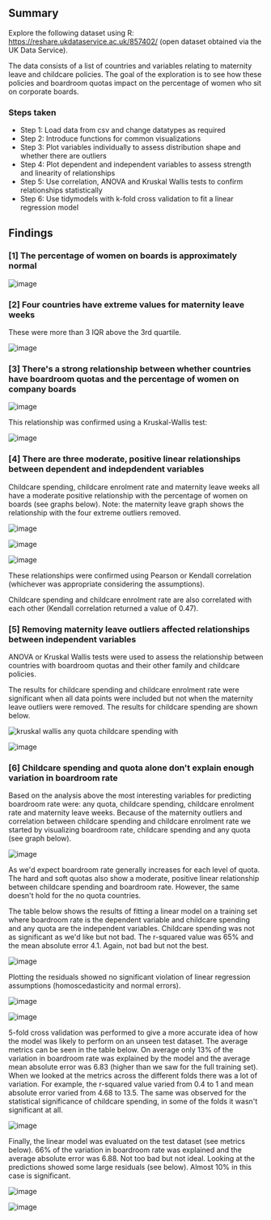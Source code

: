 ## Summary
Explore the following dataset using R: https://reshare.ukdataservice.ac.uk/857402/ (open dataset obtained via the UK Data Service). 

The data consists of a list of countries and variables relating to maternity leave and childcare policies. The goal of the exploration is to see how these policies and boardroom quotas impact on the percentage of women who sit on corporate boards.

### Steps taken 

- Step 1: Load data from csv and change datatypes as required
- Step 2: Introduce functions for common visualizations
- Step 3: Plot variables individually to assess distribution shape and whether there are outliers
- Step 4: Plot dependent and independent variables to assess strength and linearity of relationships
- Step 5: Use correlation, ANOVA and Kruskal Wallis tests to confirm relationships statistically
- Step 6: Use tidymodels with k-fold cross validation to fit a linear regression model

## Findings
### [1] The percentage of women on boards is approximately normal

![image](https://github.com/user-attachments/assets/8e33ec88-2cd4-4264-8c3b-8e35afc9948a)

### [2] Four countries have extreme values for maternity leave weeks
These were more than 3 IQR above the 3rd quartile.

![image](https://github.com/user-attachments/assets/aac373cf-a59e-4e00-8d44-8d47c1d7cbb1)

### [3] There's a strong relationship between whether countries have boardroom quotas and the percentage of women on company boards

![image](https://github.com/user-attachments/assets/7fdfa4ab-35d5-4cda-b162-50853f6ebf89)

This relationship was confirmed using a Kruskal-Wallis test:

![image](https://github.com/user-attachments/assets/0bceb1fa-56af-4b67-976d-0da39984cc69)

### [4] There are three moderate, positive linear relationships between dependent and indepdendent variables
Childcare spending, childcare enrolment rate and maternity leave weeks all have a moderate positive relationship with the percentage of women on boards (see graphs below). Note: the maternity leave graph shows the relationship with the four extreme outliers removed.

![image](https://github.com/user-attachments/assets/e5b3cf5e-3605-455a-a4fe-3163d4b1b332)

![image](https://github.com/user-attachments/assets/6fb2b68b-378e-4ab0-81d7-31d63adee8f3)

![image](https://github.com/user-attachments/assets/012f23ed-b8c7-4a57-8620-b3a2fb2a2c85)

These relationships were confirmed using Pearson or Kendall correlation (whichever was appropriate considering the assumptions). 

Childcare spending and childcare enrolment rate are also correlated with each other (Kendall correlation returned a value of 0.47).

### [5] Removing maternity leave outliers affected relationships between independent variables
ANOVA or Kruskal Wallis tests were used to assess the relationship between countries with boardroom quotas and their other family and childcare policies.

The results for childcare spending and childcare enrolment rate were significant when all data points were included but not when the maternity leave outliers were removed. The results for childcare spending are shown below. 

![kruskal wallis any quota childcare spending with](https://github.com/user-attachments/assets/1f9d1a70-9b8f-4ae0-b2d0-12b8040beb49)

![image](https://github.com/user-attachments/assets/1028b91d-a7ce-436d-8592-95140eca59da)

### [6] Childcare spending and quota alone don't explain enough variation in boardroom rate
Based on the analysis above the most interesting variables for predicting boardroom rate were: any quota, childcare spending, childcare enrolment rate and maternity leave weeks. Because of the maternity outliers and correlation between childcare spending and childcare enrolment rate we started by visualizing boardroom rate, childcare spending and any quota (see graph below). 

![image](https://github.com/user-attachments/assets/bda9774f-6807-42f5-b42a-96efd736a2df)

As we'd expect boardroom rate generally increases for each level of quota. The hard and soft quotas also show a moderate, positive linear relationship between childcare spending and boardroom rate. However, the same doesn't hold for the no quota countries.

The table below shows the results of fitting a linear model on a training set where boardroom rate is the dependent variable and childcare spending and any quota are the independent variables. Childcare spending was not as significant as we'd like but not bad. The r-squared value was 65% and the mean absolute error 4.1. Again, not bad but not the best.

![image](https://github.com/user-attachments/assets/87497819-ebf1-4f07-99df-3ad0090db04b)

Plotting the residuals showed no significant violation of linear regression assumptions (homoscedasticity and normal errors). 

![image](https://github.com/user-attachments/assets/74905375-0818-4eef-b596-a200b8d2d960)

![image](https://github.com/user-attachments/assets/6f3f685e-9f56-4ed4-ad0f-749cfedd5644)

5-fold cross validation was performed to give a more accurate idea of how the model was likely to perform on an unseen test dataset. The average metrics can be seen in the table below. On average only 13% of the variation in boardroom rate was explained by the model and the average mean absolute error was 6.83 (higher than we saw for the full training set). When we looked at the metrics across the different folds there was a lot of variation. For example, the r-squared value varied from 0.4 to 1 and mean absolute error varied from 4.68 to 13.5. The same was observed for the statistical significance of childcare spending, in some of the folds it wasn't significant at all. 

![image](https://github.com/user-attachments/assets/29a15172-40b4-46c4-966c-99b4310b8ce1)

Finally, the linear model was evaluated on the test dataset (see metrics below). 66% of the variation in boardroom rate was explained and the average absolute error was 6.88. Not too bad but not ideal. Looking at the predictions showed some large residuals (see below). Almost 10% in this case is significant.

![image](https://github.com/user-attachments/assets/316dcc9d-aa80-4964-adfb-011be1e85cb0)

![image](https://github.com/user-attachments/assets/919dd647-44a3-4b9e-bba0-29bb84e41293)

